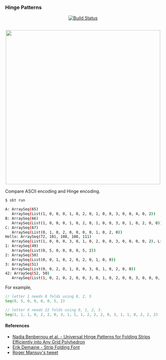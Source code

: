 ### Hinge Patterns

<p align="center">
  <a href="https://github.com/mycaule/hinge_patterns/actions"><img src="https://github.com/mycaule/hinge_patterns/workflows/Scala%20CI/badge.svg?branch=master" alt="Build Status"></a>
  <br>
  <br>
</p>

<div align="center">
  <img src="https://pbs.twimg.com/media/Eoz1b5dWMAYLdSy?format=png" width=500>
</div>

Compare ASCII encoding and Hinge encoding.

```sh
$ sbt run

A: ArraySeq(65)
   ArraySeq(List(1, 0, 0, 0, 1, 0, 2, 0, 1, 0, 0, 3, 0, 0, 4, 0, 2))
B: ArraySeq(66)
   ArraySeq(List(1, 0, 0, 0, 1, 0, 2, 0, 1, 0, 0, 3, 0, 1, 0, 2, 0, 0))
C: ArraySeq(67)
   ArraySeq(List(0, 1, 0, 2, 0, 0, 0, 0, 1, 0, 2, 0))
Hello: ArraySeq(72, 101, 108, 108, 111)
   ArraySeq(List(1, 0, 0, 0, 3, 0, 1, 0, 2, 0, 0, 3, 0, 0, 0, 0, 2), List(0, 0, 2, 0, 1, 0, 0, 3, 0, 1, 0, 2, 0, 0), List(0, 0, 0, 0, 0, 4, 3, 0, 0), List(0, 0, 0, 0, 0, 4, 3, 0, 0), List(0, 0, 0, 1, 0, 2, 0, 0, 0, 1, 0, 2))
1: ArraySeq(49)
   ArraySeq(List(0, 5, 0, 0, 0, 0, 5, 2))
2: ArraySeq(50)
   ArraySeq(List(0, 0, 1, 0, 2, 0, 2, 0, 1, 0, 0))
3: ArraySeq(51)
   ArraySeq(List(0, 0, 2, 0, 1, 0, 0, 3, 0, 1, 0, 2, 0, 0))
42: ArraySeq(52, 50)
   ArraySeq(List(1, 0, 2, 0, 2, 0, 0, 3, 0, 1, 0, 2, 0, 0, 3, 0, 0, 0, 2), List(0, 0, 1, 0, 2, 0, 2, 0, 1, 0, 0))
```

For example,
```scala
// letter 1 needs 8 folds using 0, 2, 5
Seq(0, 5, 0, 0, 0, 0, 5, 2)

// letter X needs 22 folds using 0, 1, 2, 3.
Seq(1, 1, 1, 0, 2, 2, 0, 3, 1, 1, 1, 2, 2, 2, 0, 3, 1, 1, 0, 2, 2, 2)
```

#### References

- [Nadia Benbernou et al. - Universal Hinge Patterns for Folding Strips Efficiently into Any Grid Polyhedron](http://erikdemaine.org/papers/StripsGrid_WADS2017/paper.pdf)
- [Erik Demaine - Strip Folding Font](http://erikdemaine.org/fonts/strip/)
- [Roger Mansuy's tweet](https://twitter.com/roger_mansuy/status/1336713975548014592)
